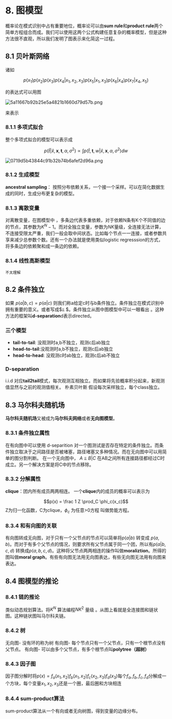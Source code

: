 # 8. 图模型
概率论在模式识别中占有重要地位，概率论可以由**sum rule**和**product rule**两个简单方程组合而成。我们可以使用这两个公式构建任意复杂的概率模型，但是这种方法很不直观，所以我们发明了图表示来化简这一过程。

## 8.1 贝叶斯网络
诸如

$$p(x_1)p(x_2)p(x_3)p(x_4|x_1,x_2,x_3)p(x_5|x_1,x_3)p(x_6|x_4)p(x_7|x_4,x_5) $$

的表达式可以用图

![5a11667b92b25e5a4821b1660d79d57b.png](evernotecid://60614192-C7C5-4611-9CAC-5D15AB1BE3D8/appyinxiangcom/7169492/ENResource/p13364) 


来表示

### 8.1.1 多项式拟合
整个多项式拟合的模型可以表示成

$$p(\hat{t}|\hat  x, \boldsymbol{x}, \boldsymbol{t}, \alpha, \sigma^2)  \propto \int p(\hat t, \boldsymbol t , w |  \hat x, \boldsymbol x,\alpha, \sigma^2 ) dw $$

![0719d5b43844c91b32b74b6afef2d96a.png](evernotecid://60614192-C7C5-4611-9CAC-5D15AB1BE3D8/appyinxiangcom/7169492/ENResource/p13365) 



### 8.1.2 生成模型

**ancestral sampling**： 按照分布依赖关系，一个接一个采样。可以在简化数据生成的同时，生成分布更复杂的模型。

### 8.1.3 离散变量
对离散变量，在图模型中 ，多条边代表多重依赖，对于依赖N条有K个不同值的边的节点，其参数为$K^N-1$。而对全独立变量，参数为$NK$量级，全连接无法计算，不连接受限太严重，我们一般会取中间状态。比如每个节点一一连接，或者参数共享来减少总参数个数。还有一个办法就是使用类似logistic regresssion的方式，将多条边的依赖聚和成一条边的依赖。

### 8.1.4 线性高斯模型
`不太理解`

## 8.2 条件独立
如果 $p(a|b,c) = p(a|c)$ 则我们称a给定c时与b条件独立。条件独立在模式识别中拥有重要的意义。或者写成$⫫ $。条件独立从图中图模型中可以一眼看出 。这种方法的框架叫**d-separation**d表示directed。

### 三个模型

- **tail-to-tail**: 没观测时a,b不独立，观测c后ab独立
- **head-to-tail**:没观测时a,b不独立，观测c后ab独立
- **head-to-head**: 没观测c时ab独立，观测c后ab不独立

### D-separation
i.i.d 对应**tail2tail**模式，每次观测互相独立。而如果将先验概率积分起来，新观测值显然与之前的观测值相关。
朴素贝叶斯 假设每次采样独立，每个class独立。


## 8.3 马尔科夫随机场
**马尔科夫随机场**又被成为**马尔科夫网络**或者**无向图模型**。
### 8.3.1 条件独立属性
在有向图中可以使用 d-separition 对一个图测试是否存在特定的条件独立。而条件独立取决于之间路径是否被堵塞，路径堵塞又多种情况。而在无向图中可以用简单的图分割判断。
在一个无向图中， $A ⫫ B | C$ 在AB之间所有连接路径都经过C时成立。另一个解决方案是将C中的节点移除。

### 8.3.2 分解属性
**clique**：团内所有成员两两相连。
 一个**clique**内的成员的概率可以表示为
 
 $$p(x) = \frac 1 Z \prod_C \phi_c(x_c)$$
 Z为归一化函数，C为clique，$\phi_c$ 为任意>0方程 叫做势能方程。

### 8.3.4 和有向图的关联
 有向图转成无向图，对于只有一个父节点的节点可以简单将$p(a|b)$ 转变成 $p(a,b)$。而对于有多个父节点的情况，则要求所有父节点属于同一个团，所以有$p(a|b,c,d)$ 转换成$p(a,b,c,d)$。这种将父节点两两相连的操作叫做**moraliztion**。所得的图叫做**moral graph**。有些有向图无法用无向图表达，有些无向图无法用有向图来表达。

## 8.4 图模型的推论

### 8.4.1 链的推论
类似动态规划算法。将$K^N$ 算法编程$NK^2$ 量级 。从图上看就是全连接图和链状图。这种链状图叫马尔科夫链。
### 8.4.2 树
无向图- 没有环的称为树
有向图- 每个节点只有一个父节点，只有一个根节点没有父节点。
有向图- 可以由多个父节点，有多个根节点叫**polytree（超树）**

### 8.4.3 因子图
因子图分解时将$p(x) = f_a(x_1, x_2)f_b(x_1,x_2)f_c(x_2,x_3)f_d(x_3)$每个$f_a,f_b,f_c,f_d$分解成一个方块，每个变量$x_1,x_2,x_3$还是一个圈，最后圈和方块相连

### 8.4.4 sum-product算法
 sum-product算法从一个有向或者无向树图，得到变量的边缘分布。

